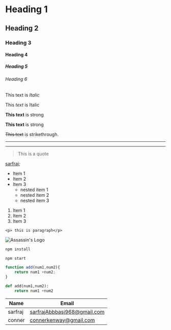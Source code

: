 <!-- Headings -->
# Heading 1
## Heading 2
### Heading 3
#### Heading 4
##### Heading 5
###### Heading 6


<!--emphasis  -->
<!-- Italics -->
This text is *Italic*

This _text_ is Italic

<!-- Strong -->

**This text** is strong

__This text__ is strong

<!-- Strikethrough -->

~~This text~~ is strikethrough.

<!-- Horizontal rules -->
---
___

<!-- Blockquote -->
> This is a quote

<!-- links -->
[sarfraj](https://github.com/sarfrajabbasi/course-JavaScript-From-Fundamentals-to-Functional-JS-v2 "sarfrajAbbasi gitHub");

<!-- Unorder List -->

* Item 1
* Item 2
* Item 3
  * nested item 1
  * nested item 2
  * nested item 3

<!-- Order List -->

1. Item 1
1. Item 2
1. Item 3

<!-- Inline  Code Block-->

`<p> this is paragraph</p>`

<!-- Images -->

![Assassin's Logo](https://icons.iconarchive.com/icons/chrisbanks2/cold-fusion-hd/128/assassins-creed-icon.png)

<!-- GitHub Markdown -->

<!-- Code Blocks -->

```bash
npm install

npm start
```

``` javascript
function add(num1,num2){
    return num1 +num2;
}
```
```python
def add(num1,num2):
    return num1 +num2
```
<!-- Tables -->

|Name      |Email                        |
|--------  |------------                 |
|sarfraj   |sarfrajAbbbasi968@gmail.com  |
|conner    |connerkenway@gmail.com       |